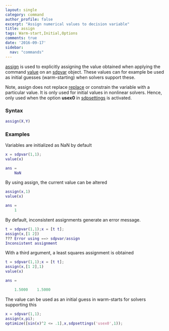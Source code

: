 ```yaml
---
layout: single
category: command
author_profile: false
excerpt: "Assign numerical values to decision variable"
title: assign
tags: Warm-start,Initial,Options
comments: true
date: '2016-09-17'
sidebar:
  nav: "commands"
---
```


[assign](/command/assign) is used to explicitly assigning the value obtained when applying the command [value](command/value) on an [sdpvar](/command/sdpvar) object. These values can for example be used as initial guesses (warm-starting) when solvers support these.

Note, assign does not replace [replace](command/replace) or constrain the variable with a particular value. It is only used for initial values in nonlinear solvers. Hence, only used when the option **usex0** in [sdpsettings](/command/sdpsettings) is activated.

### Syntax

````matlab
assign(X,Y)
````

### Examples

Variables are initialized as NaN by default

````matlab
x = sdpvar(1,1);
value(x)

ans =
    NaN
````

By using assign, the current value can be altered

````matlab
assign(x,1)
value(x)

ans =
    1
````

By default, inconsistent assignments generate an error message.

````matlab
t = sdpvar(1,1);x = [t t];
assign(x,[1 2])
??? Error using ==> sdpvar/assign
Inconsistent assignment
````

With a third argument, a least squares assignment is obtained

````matlab
t = sdpvar(1,1);x = [t t];
assign(x,[1 2],1)
value(x)

ans =

    1.5000    1.5000
````

The value can be used as an initial guess in warm-starts for solvers supporting this

````matlab
x = sdpvar(1,1);
assign(x,pi);
optimize([sin(x)^2 <= .1],x,sdpsettings('usex0',1));
````
